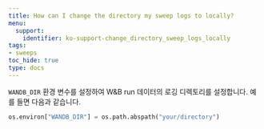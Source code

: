 ```yaml
---
title: How can I change the directory my sweep logs to locally?
menu:
  support:
    identifier: ko-support-change_directory_sweep_logs_locally
tags:
- sweeps
toc_hide: true
type: docs
---
```


`WANDB_DIR` 환경 변수를 설정하여 W&B run 데이터의 로깅 디렉토리를 설정합니다. 예를 들면 다음과 같습니다.

```python
os.environ["WANDB_DIR"] = os.path.abspath("your/directory")
```

